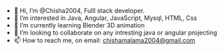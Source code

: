 - 👋 Hi, I’m @Chisha2004, Fulll stack developer.
- 👀 I’m interested in Java, Angular, JavaScript, Mysql, HTML, Css 
- 🌱 I’m currently learning Blender 3D animation
- 💞️ I’m looking to collaborate on any intresting java or angular projecting
- 📫 How to reach me, on email: chishamalama2004@gmail.com

<!---
Chisha2004/Chisha2004 is a ✨ special ✨ repository because its `README.md` (this file) appears on your GitHub profile.
You can click the Preview link to take a look at your changes.
--->
